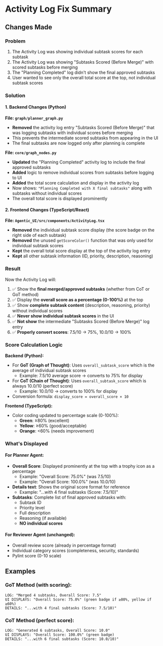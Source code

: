 # Activity Log Fix Summary

## Changes Made

### Problem
1. The Activity Log was showing individual subtask scores for each subtask
2. The Activity Log was showing "Subtasks Scored (Before Merge)" with scored subtasks before merging
3. The "Planning Completed" log didn't show the final approved subtasks
4. User wanted to see only the overall total score at the top, not individual subtask scores

### Solution

#### 1. Backend Changes (Python)

**File: `graph/planner_graph.py`**
- **Removed** the activity log entry "Subtasks Scored (Before Merge)" that was logging subtasks with individual scores before merging
- This prevents the intermediate scored subtasks from appearing in the UI
- The final subtasks are now logged only after planning is complete

**File: `core/graph_nodes.py`**
- **Updated** the "Planning Completed" activity log to include the final approved subtasks
- **Added** logic to remove individual scores from subtasks before logging to UI
- **Added** the total score calculation and display in the activity log
- Now shows: `"Planning Completed with X final subtasks"` along with subtasks without individual scores
- The overall total score is displayed prominently

#### 2. Frontend Changes (TypeScript/React)

**File: `Agentic_UI/src/components/ActivityLog.tsx`**
- **Removed** the individual subtask score display (the score badge on the right side of each subtask)
- **Removed** the unused `getScoreColor()` function that was only used for individual subtask scores
- **Kept** the overall total score display at the top of the activity log entry
- **Kept** all other subtask information (ID, priority, description, reasoning)

### Result

Now the Activity Log will:
1. ✅ Show the **final merged/approved subtasks** (whether from CoT or GoT method)
2. ✅ Display the **overall score as a percentage (0-100%)** at the top
3. ✅ Show **complete subtask content** (description, reasoning, priority) without individual scores
4. ✅ **Never show individual subtask scores** in the UI
5. ✅ **Not show** the intermediate "Subtasks Scored (Before Merge)" log entry
6. ✅ **Properly convert scores**: 7.5/10 → 75%, 10.0/10 → 100%

### Score Calculation Logic

**Backend (Python):**
- For **GoT (Graph of Thought)**: Uses `overall_subtask_score` which is the average of individual subtask scores
  - Example: 7.5/10 average score → converts to 75% for display
- For **CoT (Chain of Thought)**: Uses `overall_subtask_score` which is always 10.0/10 (perfect score)
  - Example: 10.0/10 → converts to 100% for display
- Conversion formula: `display_score = overall_score × 10`

**Frontend (TypeScript):**
- Color coding updated to percentage scale (0-100%):
  - **Green**: ≥80% (excellent)
  - **Yellow**: ≥60% (good/acceptable)
  - **Orange**: <60% (needs improvement)

### What's Displayed

#### For Planner Agent:
- **Overall Score**: Displayed prominently at the top with a trophy icon as a percentage
  - Example: "Overall Score: 75.0%" (was 7.5/10)
  - Example: "Overall Score: 100.0%" (was 10.0/10)
- **Details text**: Shows the original score format for reference
  - Example: "...with 4 final subtasks (Score: 7.5/10)"
- **Subtasks**: Complete list of final approved subtasks with:
  - Subtask ID
  - Priority level
  - Full description
  - Reasoning (if available)
  - **NO individual scores**

#### For Reviewer Agent (unchanged):
- Overall review score (already in percentage format)
- Individual category scores (completeness, security, standards)
- Pylint score (0-10 scale)

## Examples

### GoT Method (with scoring):
```
LOG: "Merged 4 subtasks, Overall Score: 7.5"
UI DISPLAYS: "Overall Score: 75.0%" (green badge if ≥80%, yellow if ≥60%)
DETAILS: "...with 4 final subtasks (Score: 7.5/10)"
```

### CoT Method (perfect score):
```
LOG: "Generated 6 subtasks, Overall Score: 10.0"
UI DISPLAYS: "Overall Score: 100.0%" (green badge)
DETAILS: "...with 6 final subtasks (Score: 10.0/10)"
```
